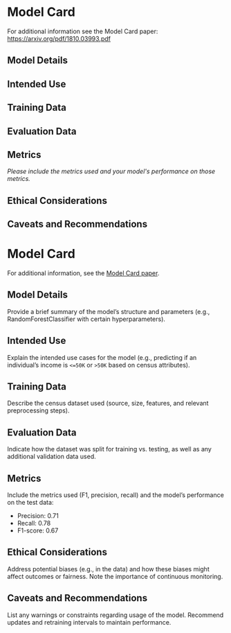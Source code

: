 # Model Card

For additional information see the Model Card paper: https://arxiv.org/pdf/1810.03993.pdf

## Model Details

## Intended Use

## Training Data

## Evaluation Data

## Metrics
_Please include the metrics used and your model's performance on those metrics._

## Ethical Considerations

## Caveats and Recommendations
# Model Card

For additional information, see the [Model Card paper](https://arxiv.org/pdf/1810.03993.pdf).

## Model Details
Provide a brief summary of the model’s structure and parameters (e.g., RandomForestClassifier with certain hyperparameters).

## Intended Use
Explain the intended use cases for the model (e.g., predicting if an individual’s income is `<=50K` or `>50K` based on census attributes).

## Training Data
Describe the census dataset used (source, size, features, and relevant preprocessing steps).

## Evaluation Data
Indicate how the dataset was split for training vs. testing, as well as any additional validation data used.

## Metrics
Include the metrics used (F1, precision, recall) and the model’s performance on the test data:
- Precision: 0.71
- Recall: 0.78
- F1-score: 0.67

## Ethical Considerations
Address potential biases (e.g., in the data) and how these biases might affect outcomes or fairness. Note the importance of continuous monitoring.

## Caveats and Recommendations
List any warnings or constraints regarding usage of the model. Recommend updates and retraining intervals to maintain performance.



